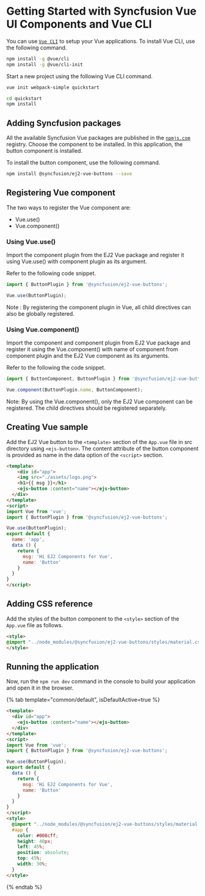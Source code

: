 # Getting Started with Syncfusion Vue UI Components and Vue CLI

You can use [`Vue CLI`](https://github.com/vuejs/vue-cli) to setup your Vue applications.
To install Vue CLI, use the following command.

```bash
npm install -g @vue/cli
npm install -g @vue/cli-init
```

Start a new project using the following Vue CLI command.

```bash
vue init webpack-simple quickstart

cd quickstart
npm install

```

## Adding Syncfusion packages

All the available Syncfusion Vue packages are published in the [`npmjs.com`](https://www.npmjs.com/~syncfusionorg) registry.
Choose the component to be installed. In this application, the button component is installed.

To install the button component, use the following command.

```bash
npm install @syncfusion/ej2-vue-buttons --save
```

## Registering Vue component

The two ways to register the Vue component are:
* Vue.use()
* Vue.component()

### Using Vue.use()

Import the component plugin from the EJ2 Vue package and register it using Vue.use() with component plugin as its argument.

Refer to the following code snippet.

```typescript
import { ButtonPlugin } from '@syncfusion/ej2-vue-buttons';

Vue.use(ButtonPlugin);
```

Note : By registering the component plugin in Vue, all child directives can also be globally registered.

### Using Vue.component()

Import the component and component plugin from EJ2 Vue package and register it using the Vue.component() with name of component from component plugin and the EJ2 Vue component as its arguments.

Refer to the following the code snippet.

```typescript
import { ButtonComponent, ButtonPlugin } from '@syncfusion/ej2-vue-buttons';

Vue.component(ButtonPlugin.name, ButtonComponent);
```

Note: By using the Vue.component(), only the EJ2 Vue component can be registered. The child directives should be registered separately.

## Creating Vue sample

Add the EJ2 Vue button to the `<template>` section of the `App.vue` file in src directory using `<ejs-button>`. The content attribute of the button component is provided as name in the data option of the `<script>` section.

```html
<template>
    <div id="app">
    <img src="./assets/logo.png">
    <h1>{{ msg }}</h1>
    <ejs-button :content="name"></ejs-button>
  </div>
</template>
<script>
import Vue from 'vue';
import { ButtonPlugin } from '@syncfusion/ej2-vue-buttons';

Vue.use(ButtonPlugin);
export default {
  name: 'app',
  data () {
    return {
      msg: 'Hi EJ2 Components for Vue',
      name: 'Button'
    }
  }
}
</script>
```

## Adding CSS reference

Add the styles of the button component to the `<style>` section of the `App.vue` file as follows.

```html
<style>
@import "../node_modules/@syncfusion/ej2-vue-buttons/styles/material.css";
</style>
```

## Running the application

Now, run the `npm run dev` command in the console to build your application and open it in the browser.

{% tab template="common/default", isDefaultActive=true %}

```html
<template>
  <div id="app">
    <ejs-button :content="name"></ejs-button>
  </div>
</template>
<script>
import Vue from 'vue';
import { ButtonPlugin } from '@syncfusion/ej2-vue-buttons';

Vue.use(ButtonPlugin);
export default {
  data () {
    return {
      msg: 'Hi EJ2 Components for Vue',
      name: 'Button'
    }
  }
}
</script>
<style>
  @import "../node_modules/@syncfusion/ej2-vue-buttons/styles/material.css";
  #app {
    color: #008cff;
    height: 40px;
    left: 45%;
    position: absolute;
    top: 45%;
    width: 30%;
  }
</style>
```

{% endtab %}